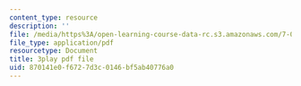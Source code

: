 ```yaml
---
content_type: resource
description: ''
file: /media/https%3A/open-learning-course-data-rc.s3.amazonaws.com/7-014-introductory-biology-spring-2005/870141e0f6727d3c0146bf5ab40776a0_rKquepVheyM.pdf
file_type: application/pdf
resourcetype: Document
title: 3play pdf file
uid: 870141e0-f672-7d3c-0146-bf5ab40776a0
---
```

